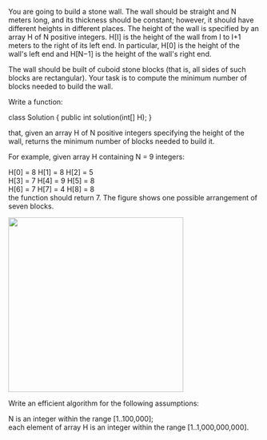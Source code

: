 You are going to build a stone wall. The wall should be straight and N meters long, and its thickness should be constant; however, it should have different heights in different places. The height of the wall is specified by an array H of N positive integers. H[I] is the height of the wall from I to I+1 meters to the right of its left end. In particular, H[0] is the height of the wall's left end and H[N−1] is the height of the wall's right end.  
  
The wall should be built of cuboid stone blocks (that is, all sides of such blocks are rectangular). Your task is to compute the minimum number of blocks needed to build the wall.  
  
Write a function:  
  
class Solution { public int solution(int[] H); }  
  
that, given an array H of N positive integers specifying the height of the wall, returns the minimum number of blocks needed to build it.  
  
For example, given array H containing N = 9 integers:  
  
  H[0] = 8    H[1] = 8    H[2] = 5  
  H[3] = 7    H[4] = 9    H[5] = 8  
  H[6] = 7    H[7] = 4    H[8] = 8  
the function should return 7. The figure shows one possible arrangement of seven blocks.  

<img src="Desktop/walls.png" width="350">

Write an efficient algorithm for the following assumptions:  
  
N is an integer within the range [1..100,000];  
each element of array H is an integer within the range [1..1,000,000,000].  
